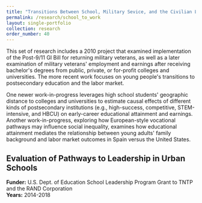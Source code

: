 ```yaml
---
title: "Transitions Between School, Military Sevice, and the Civilian Labor Market"
permalink: /research/school_to_work
layout: single-portfolio
collection: research
order_number: 40
---
```


This set of research includes a 2010 project that examined implementation of the Post-9/11 GI Bill for returning military veterans,
as well as a later examination of military veterans' employment and earnings after receiving bachelor's degrees from public, private, 
or for-profit colleges and universities. The more recent work focuses on young people's transitions to postsecondary education and the labor market. 

One newer work-in-progress leverages high school students' geographic distance to colleges and universities to estimate causal 
effects of different kinds of postsecondary institutions (e.g., high-success, competitive, STEM-intensive, and HBCU) on early-career
educational attainment and earnings. Another work-in-progress, exploring how European-style vocational pathways may influence social 
inequality, examines how educational attainment mediates the relationship between young adults' family background and labor market outcomes in 
Spain versus the United States.  

## Evaluation of Pathways to Leadership in Urban Schools  
**Funder:** U.S. Dept. of Education School Leadership Program Grant to TNTP and the RAND Corporation  
**Years:** 2014-2018